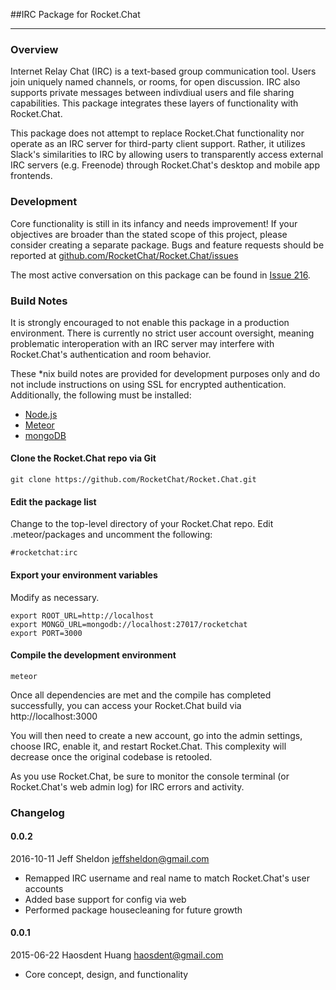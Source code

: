 ##IRC Package for Rocket.Chat
***

### Overview

Internet Relay Chat (IRC) is a text-based group communication tool. Users join uniquely named channels, or rooms, for open discussion. IRC also supports private messages between indivdiual users and file sharing capabilities. This package integrates these layers of functionality with Rocket.Chat.

This package does not attempt to replace Rocket.Chat functionality nor operate as an IRC server for third-party client support. Rather, it utilizes Slack's similarities to IRC by allowing users to transparently access external IRC servers (e.g. Freenode) through Rocket.Chat's desktop and mobile app frontends.


### Development

Core functionality is still in its infancy and needs improvement! If your objectives are broader than the stated scope of this project, please consider creating a separate package. Bugs and feature requests should be reported at [github.com/RocketChat/Rocket.Chat/issues](https://github.com/RocketChat/Rocket.Chat/issues)

The most active conversation on this package can be found in [Issue 216](https://github.com/RocketChat/Rocket.Chat/issues/216).


### Build Notes

It is strongly encouraged to not enable this package in a production environment. There is currently no strict user account oversight, meaning problematic interoperation with an IRC server may interfere with Rocket.Chat's authentication and room behavior. 

These *nix build notes are provided for development purposes only and do not include instructions on using SSL for encrypted authentication.  Additionally, the following must be installed:

* [Node.js](http://nodejs.org)
* [Meteor](http://www.meteor.com)
* [mongoDB](http://www.mongodb.com)

#### Clone the Rocket.Chat repo via Git

	git clone https://github.com/RocketChat/Rocket.Chat.git

#### Edit the package list

Change to the top-level directory of your Rocket.Chat repo. Edit .meteor/packages and uncomment the following:

	#rocketchat:irc

#### Export your environment variables
Modify as necessary.

	export ROOT_URL=http://localhost
	export MONGO_URL=mongodb://localhost:27017/rocketchat
	export PORT=3000

#### Compile the development environment

	meteor

Once all dependencies are met and the compile has completed successfully, you can access your Rocket.Chat build via http://localhost:3000

You will then need to create a new account, go into the admin settings, choose IRC, enable it, and restart Rocket.Chat. This complexity will decrease once the original codebase is retooled. 

As you use Rocket.Chat, be sure to monitor the console terminal (or Rocket.Chat's web admin log) for IRC errors and activity.


### Changelog

#### 0.0.2
2016-10-11 Jeff Sheldon <jeffsheldon@gmail.com>

* Remapped IRC username and real name to match Rocket.Chat's user accounts
* Added base support for config via web
* Performed package housecleaning for future growth

#### 0.0.1
2015-06-22 Haosdent Huang <haosdent@gmail.com>
 
 * Core concept, design, and functionality

